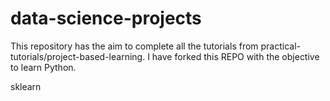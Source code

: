 # data-science-projects
This repository has the aim to complete all the tutorials from practical-tutorials/project-based-learning. I have forked this REPO with the objective to learn Python.

sklearn